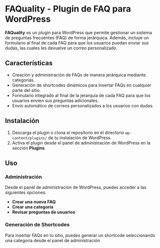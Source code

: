 # FAQuality - Plugin de FAQ para WordPress

**FAQuality** es un plugin para WordPress que permite gestionar un sistema de preguntas frecuentes (FAQ) de forma jerárquica. Además, incluye un formulario al final de cada FAQ para que los usuarios puedan enviar sus dudas, las cuales les devuelve un correo personalizado.

## Características

- Creación y administración de FAQs de manera jerárquica mediante categorías.
- Generación de shortcodes dinámicos para insertar FAQs en cualquier parte del sitio.
- Formulario integrado al final de la jerarquía de cada FAQ para que los usuarios envíen sus preguntas adicionales.
- Envío automático de correos personalizados a los usuarios con dudas.

## Instalación

1. Descarga el plugin o clona el repositorio en el directorio `wp-content/plugins/` de tu instalación de WordPress.
2. Activa el plugin desde el panel de administración de WordPress en la sección **Plugins**.

## Uso

### Administración
Desde el panel de administración de WordPress, puedes acceder a las siguientes opciones:

- **Crear una nueva FAQ**
- **Crear una categoría**
- **Revisar preguntas de usuarios**

### Generación de Shortcodes
Para insertar FAQs en tu sitio, puedes generar un shortcode seleccionando una categoría desde el panel de administración

